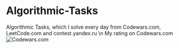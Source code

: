 # Algorithmic-Tasks
Algorithmic Tasks, which I solve every day from Codewars.com, LeetCode.com and contest.yandex.ru \n
My rating on Codewars.com ![Codewars.com](https://www.codewars.com/users/valliv2007/badges/large)
